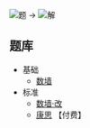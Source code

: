 ![题](https://www.conceptispuzzles.com/zh/picture/11/2660.gif) ->
![解](https://www.conceptispuzzles.com/zh/picture/11/2661.gif)

## 题库
- 基础
  - [数墙](https://cn.puzzle-nurikabe.com/)
- 标准
  - [数墙‧改](https://cn.puzzle-tapa.com/)
  - [康思](https://www.conceptispuzzles.com/zh/index.aspx?uri=puzzle/nurikabe) 【付费】

